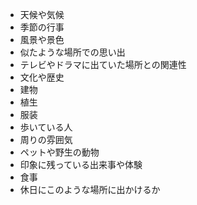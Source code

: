 - 天候や気候
- 季節の行事
- 風景や景色
- 似たような場所での思い出
- テレビやドラマに出ていた場所との関連性
- 文化や歴史
- 建物
- 植生
- 服装
- 歩いている人
- 周りの雰囲気
- ペットや野生の動物
- 印象に残っている出来事や体験
- 食事
- 休日にこのような場所に出かけるか
